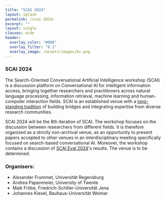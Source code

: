 ```yaml
---
title: "SCAI 2024"
layout: splash
permalink: /scai-2024/
excerpt: ""
layout: single
classes: wide
header:
  overlay_color: "#000"
  overlay_filter: "0.1"
  overlay_image: /assets/images/bc.png
---
```


### SCAI 2024

The Search-Oriented Conversational Artificial Intelligence workshop (SCAI) is a discussion platform on Conversational AI for intelligent information access, bringing together researchers and practitioners across natural language processing, information retrieval, machine learning and human-computer interaction fields. SCAI is an established venue with a <a href="/events/">long-standing tradition</a> of building bridges and integrating expertise from diverse research communities.

SCAI 2024 will be the 8th iteration of SCAI. The workshop focuses on the discussion between researchers from different fields. It is therefore organized as a strictly non-archival venue, as an opportunity to present papers accepted to other venues in an interdisciplinary meeting specifically focused on search-based conversational AI. Moreover, the workshop contains a discussion of <a href="/scai-eval-2024">SCAI Eval 2024</a>'s results. The venue is to be determined.

### Organisers:

* Alexander Frummet, Universität Regensburg
* Andrea Papenmeier, University of Twente
* Maik Fröbe, Friedrich-Schiller-Universität Jena
* Johannes Kiesel, Bauhaus-Universität Weimar

